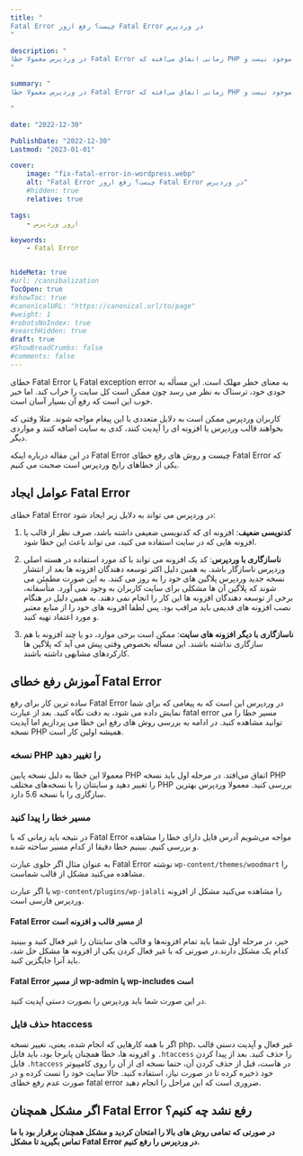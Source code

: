 ```yaml
---
title: "
Fatal Error چیست؟ رفع ارور Fatal Error در وردپرس
"

description: "
در وردپرس معمولا خطا Fatal Error زمانی اتفاق می‌افته که PHP آبجکت‌ها فراخوانی شده را در کلاس مشاهده نمی‌کند یا کلاس وجود ندارد و یا تابع فواخوانی شده اصلا موجود نیست و …
"

summary: "
در وردپرس معمولا خطا Fatal Error زمانی اتفاق می‌افته که PHP آبجکت‌ها فراخوانی شده را در کلاس مشاهده نمی‌کند یا کلاس وجود ندارد و یا تابع فواخوانی شده اصلا موجود نیست و …

"

date: "2022-12-30"

PublishDate: "2022-12-30"
Lastmod: "2023-01-01"

cover:
    image: "fix-fatal-error-in-wordpress.webp" 
    alt: "Fatal Error چیست؟ رفع ارور Fatal Error در وردپرس"
    #hidden: true
    relative: true

tags:
    - ارور وردپرس

keywords:
    - Fatal Error


hideMeta: true
#url: /cannibalization
TocOpen: true
#showToc: true
#canonicalURL: "https://canonical.url/to/page"
#weight: 1
#robotsNoIndex: true
#searchHidden: true
draft: true
#ShowBreadCrumbs: false
#comments: false
---
```



خطای Fatal Error یا Fatal exception error به معنای خطر مهلک است. این مسأله به خودی خود، ترسناک به نظر می رسد چون ممکن است کل سایت را خراب کند. اما خبر خوب این است که رفع آن بسیار آسان است.

کاربران وردپرس ممکن است به دلایل متعددی با این پیغام مواجه شوند. مثلا وقتی که بخواهند قالب وردپرس یا افزونه ای را آپدیت کنند، کدی به سایت اضافه کنند و مواردی دیگر.

در این مقاله درباره اینکه Fatal Error چیست و روش های رفع خطای Fatal Error که یکی از خطاهای رایج وردپرس است صحبت می کنیم.

## عوامل ایجاد Fatal Error

خطای Fatal Error در وردپرس می تواند به دلایل زیر ایجاد شود:

1. **کدنویسی ضعیف**: افزونه ای که کدنویسی ضعیفی داشته باشد، صرف نظر از قالب یا افزونه هایی که در سایت استفاده می کنید، می تواند باعث این خطا شود.

2. **ناسازگاری با وردپرس**: کد یک افزونه می تواند با کد مورد استفاده در هسته اصلی وردپرس ناسازگار باشد. به همین دلیل اکثر توسعه دهندگان افزونه ها بعد از انتشار نسخه جدید وردپرس پلاگین های خود را به روز می کنند. به این صورت مطمئن می شوند که پلاگین آن ها مشکلی برای سایت کاربران به وجود نمی آورد. متأسفانه، برخی از توسعه دهندگان افزونه ها این کار را انجام نمی دهند. به همین دلیل در هنگام نصب افزونه های قدیمی باید مراقب بود. پس لطفا افزونه های خود را از منابع معتبر و مورد اعتماد تهیه کنید.

3. **ناسازگاری با دیگر افزونه های سایت**: ممکن است برخی موارد، دو یا چند افزونه با هم سازگاری نداشته باشند. این مسأله بخصوص وقتی پیش می آید که پلاگین ها کارکردهای مشابهی داشته باشند.


## آموزش رفع خطای Fatal Error


ساده ترین کار برای رفع  Fatal Error در وردپرس این است که به پیغامی که برای شما نمایش داده می شود، به دقت نگاه کنید. بعد از عبارت fatal error مسیر خطا را می توانید مشاهده کنید. در ادامه به بررسی روش های رفع این خطا می پردازیم اما آپدیت نسخه PHP همیشه اولین کار است.




### نسخه PHP را تغییر دهید

معمولا این خطا به دلیل نسخه پایین PHP اتفاق می‌افتد. در مرحله اول باید نسخه PHP را تغییر دهید و سایتتان را با نسخه‌های مختلف PHP بررسی کنید. معمولا وردپرس بهترین سازگاری را با نسخه 5.6 دارد.


### مسیر خطا را پیدا کنید

در نتیجه باید زمانی که با Fatal Error مواجه می‌شویم آدرس فایل دارای خطا را مشاهده و بررسی کنیم. ببینیم خطا دقیقا از کدام مسیر ساخته شده.

به عنوان مثال اگر جلوی عبارت Fatal Error نوشته `wp-content/themes/woodmart` را مشاهده می‌کنید مشکل از قالب شماست.

یا اگر عبارت `wp-content/plugins/wp-jalali` را مشاهده می‌کنید مشکل از افزونه وردپرس فارسی است.



#### Fatal Error از مسیر قالب و افزونه است

خیر، در مرحله اول شما باید تمام افزونه‌ها و قالب های سایتتان را غیر فعال کنید و ببینید کدام یک مشکل دارند.در صورتی که با غیر فعال کردن یکی از افزونه ها مشکل حل شد، باید آنرا جایگزین کنید.



#### Fatal Error از مسیر wp-admin یا wp-includes است
در این صورت شما باید وردپرس را بصورت دستی آپدیت کنید.

### حذف فایل htaccess

اگر با همه کارهایی که انجام شده، یعنی، تغییر نسخه php، غیر فعال و آپدیت دستی قالب و افزونه ها، خطا همچنان پابرجا بود، باید فایل `.htaccess` را حذف کنید. بعد از پیدا کردن فایل `.htaccess` در هاست، قبل از حذف کردن آن، حتما نسخه ای از آن را روی کامپیوتر خود ذخیره کرده تا در صورت نیاز، استفاده کنید. حالا سایت خود را تست کرده و در صورت عدم رفع خطای fatal error ضروری است که این مراحل را انجام دهید.






## اگر مشکل همچنان  Fatal Error رفع نشد چه کنیم؟

**در صورتی که تمامی روش های بالا را امتحان کردید و مشکل همچنان برقرار بود با ما تماس بگیرید تا مشکل   Fatal Error در وردپرس  را رفع کنیم.**





